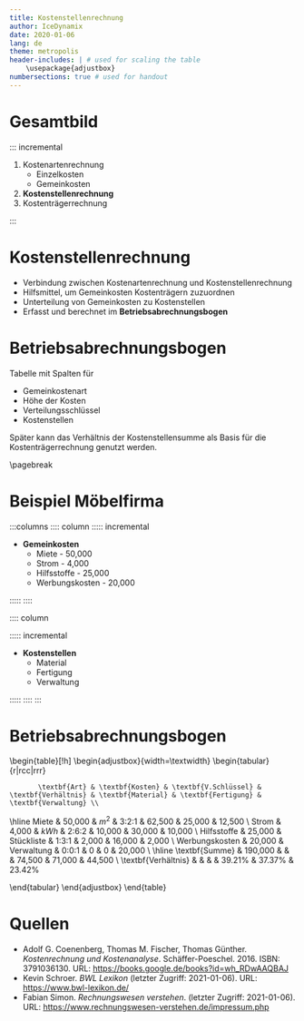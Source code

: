 ```yaml
---
title: Kostenstellenrechnung
author: IceDynamix
date: 2020-01-06
lang: de
theme: metropolis
header-includes: | # used for scaling the table
    \usepackage{adjustbox}
numbersections: true # used for handout
---
```


# Gesamtbild

::: incremental

1. Kostenartenrechnung <!-- Einteilung in Einzel/Gemeinkosten -->
    - Einzelkosten <!-- Einem Kostenträger zuzuordnen -->
    - Gemeinkosten <!-- Keinem oder nur schwer einem Kostenträger zuzuordnen -->
2. **Kostenstellenrechnung**
3. Kostenträgerrechnung <!-- Wofür sind die Kosten angefallen? -->

:::

# Kostenstellenrechnung

- Verbindung zwischen Kostenartenrechnung und Kostenstellenrechnung <!-- Wie gesagt, zweiter schritt -->
- Hilfsmittel, um Gemeinkosten Kostenträgern zuzuordnen <!-- Einzelkosten sind direkt zuordbar -->
- Unterteilung von Gemeinkosten zu Kostenstellen <!-- Kostenstellen können Abteilungen eines Betriebs sein -->
- Erfasst und berechnet im **Betriebsabrechnungsbogen** <!-- Im großen und ganzen nur ein Spreadsheet auf Papier -->

# Betriebsabrechnungsbogen

Tabelle mit Spalten für

- Gemeinkostenart <!-- Name/Bezeichnung -->
- Höhe der Kosten
- Verteilungsschlüssel <!-- Grundlage auf welcher die Kosten verteilt werden-->
- Kostenstellen <!-- Die festgelegten Kostenstellen -->

Später kann das Verhältnis der Kostenstellensumme als Basis für die
Kostenträgerrechnung genutzt werden.

\pagebreak

# Beispiel Möbelfirma

:::columns
:::: column
::::: incremental

- **Gemeinkosten**
    - Miete - 50,000
    - Strom - 4,000
    - Hilfsstoffe - 25,000
    - Werbungskosten - 20,000

:::::
::::

:::: column

<!-- Es wurden nur 3 Kostenstellen ausgewählt um das Beispiel zu vereinfachen.
Weitere übliche Kostenstellen sind zb Vertrieb. Die Verhältnisse sind auch nicht
unbedingt gemäß der Realität. -->

::::: incremental

- **Kostenstellen**
    - Material <!-- Lager -->
    - Fertigung <!-- Produktion -->
    - Verwaltung <!-- Verwaltung halt -->

:::::
::::
:::

<!-- Live Demo: Google Sheets -->

# Betriebsabrechnungsbogen

\begin{table}[!h]
\begin{adjustbox}{width=\textwidth}
\begin{tabular}{r|rcc|rrr}

           \textbf{Art} & \textbf{Kosten} & \textbf{V.Schlüssel} & \textbf{Verhältnis} & \textbf{Material} & \textbf{Fertigung} & \textbf{Verwaltung} \\
\hline
                  Miete &  50,000 & $m^2$      & 3:2:1 & 62,500 & 25,000 & 12,500 \\
                  Strom &   4,000 & $kWh$      & 2:6:2 & 10,000 & 30,000 & 10,000 \\
            Hilfsstoffe &  25,000 & Stückliste & 1:3:1 & 2,000 & 16,000 & 2,000 \\
         Werbungskosten &  20,000 & Verwaltung & 0:0:1 & 0 & 0 & 20,000 \\
\hline
         \textbf{Summe} & 190,000 &            &       & 74,500 & 71,000 & 44,500 \\
    \textbf{Verhältnis} &         &            &       & 39.21\% & 37.37\% & 23.42\%

\end{tabular}
\end{adjustbox}
\end{table}

# Quellen

<!-- too lazy to set up bib rn lmao -->

- Adolf G. Coenenberg, Thomas M. Fischer, Thomas Günther. *Kostenrechnung und Kostenanalyse*. Schäffer-Poeschel. 2016. ISBN: 3791036130. URL: <https://books.google.de/books?id=wh_RDwAAQBAJ>
- Kevin Schroer. *BWL Lexikon* (letzter Zugriff: 2021-01-06). URL: <https://www.bwl-lexikon.de/>
- Fabian Simon. *Rechnungswesen verstehen*. (letzter Zugriff: 2021-01-06). URL: <https://www.rechnungswesen-verstehen.de/impressum.php>

